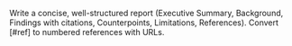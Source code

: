Write a concise, well-structured report (Executive Summary, Background, Findings with citations, Counterpoints, Limitations, References). Convert [#ref] to numbered references with URLs.